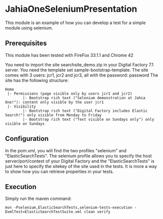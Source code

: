 # JahiaOneSeleniumPresentation
This module is an example of how you can develop a test for a simple module using selenium.

## Prerequisites
This module has been tested with FireFox 33.1.1 and Chrome 42

You need to import the site searchsite_demo.zip in your Digital Factory 7.1 server. You need the template set sample-bootstrap-template. The site comes with 3 users: jcr1, jcr2 and jcr3, all with the password: password
The site has the following structure:
```
Home
 |- Permissions (page visible only by users jcr1 and jcr2)
        |- Bootstrap rich text ("Selenium demonstration at Jahia One!"): content only visible by the user jcr1
 |- Visibility
        |- Bootstrap rich text ("Digital Factory includes Elastic Search!") only visible from Monday to Friday
        |- Bootstrap rich text ("Text visible on Sundays only") only visible on Sundays
```
## Configuration
In the pom.xml, you will find the two profiles "selenium" and "ElasticSearchTests". The selenium profile allows you to specify the host server/port/context of your Digital Factory and the "ElasticSearchTests" is just here to specify the sitekey of the site used in the tests. It is more a way to show how you can retrieve properties in your tests.
 
## Execution
Simply run the maven command:

`
mvn -Pselenium,ElasticSearchTests,selenium-tests-execution -DxmlTest=ElasticSearchTestSuite.xml clean verify 
`
